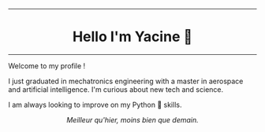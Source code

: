 -----------
<div align="center"><h1><b>Hello I'm Yacine 👋</b></h1></div>

-----------

Welcome to my profile !

I just graduated in mechatronics engineering with a master in aerospace and artificial intelligence. I'm curious about new tech and science.

I am always looking to improve on my Python :snake: skills.

<div align="center"><i>Meilleur qu'hier, moins bien que demain.</i></div>


<!--
**yacth/yacth** is a ✨ _special_ ✨ repository because its `README.md` (this file) appears on your GitHub profile.

Here are some ideas to get you started:

- 🔭 I’m currently working on ...
- 🌱 I’m currently learning ...
- 👯 I’m looking to collaborate on ...
- 🤔 I’m looking for help with ...
- 💬 Ask me about ...
- 📫 How to reach me: ...
- 😄 Pronouns: ...
- ⚡ Fun fact: ...
-->

